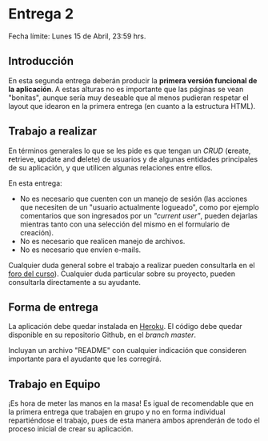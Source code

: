 # Entrega 2

Fecha límite: Lunes 15 de Abril, 23:59 hrs.

## Introducción

En esta segunda entrega deberán producir la **primera versión funcional de la aplicación**. A estas alturas no es importante que las páginas se vean "bonitas", aunque sería muy deseable que al menos pudieran respetar el layout que idearon en la primera entrega (en cuanto a la estructura HTML).

## Trabajo a realizar

En términos generales lo que se les pide es que tengan un *CRUD* (**c**reate, **r**etrieve, **u**pdate and **d**elete) de usuarios y de algunas entidades principales de su aplicación, y que utilicen algunas relaciones entre ellos.

En esta entrega:

* No es necesario que cuenten con un manejo de sesión (las acciones que necesiten de un "usuario actualmente logueado", como por ejemplo comentarios que son ingresados por un *"current user"*, pueden dejarlas mientras tanto con una selección del mismo en el formulario de creación).
* No es necesario que realicen manejo de archivos.
* No es necesario que envíen e-mails.

Cualquier duda general sobre el trabajo a realizar pueden consultarla en el [foro del curso](../../../#foro)). Cualquier duda particular sobre su proyecto, pueden consultarla directamente a su ayudante.

## Forma de entrega

La aplicación debe quedar instalada en [Heroku](https://www.heroku.com/). El código debe quedar disponible en su repositorio Github, en el *branch master*.

Incluyan un archivo "README" con cualquier indicación que consideren importante para el ayudante que les corregirá.

## Trabajo en Equipo

¡Es hora de meter las manos en la masa! Es igual de recomendable que en la primera entrega que trabajen en grupo y no en forma individual repartiéndose el trabajo, pues de esta manera ambos aprenderán de todo el proceso inicial de crear su aplicación.